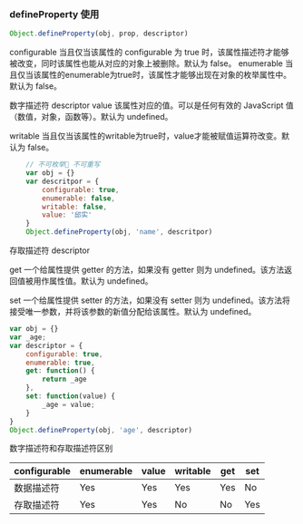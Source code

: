 ### defineProperty 使用
```javascript
Object.defineProperty(obj, prop, descriptor)

```


configurable 当且仅当该属性的 configurable 为 true 时，该属性描述符才能够被改变，同时该属性也能从对应的对象上被删除。默认为 false。
enumerable 当且仅当该属性的enumerable为true时，该属性才能够出现在对象的枚举属性中。默认为 false。


数字描述符 descriptor
value 该属性对应的值。可以是任何有效的 JavaScript 值（数值，对象，函数等）。默认为 undefined。

writable 当且仅当该属性的writable为true时，value才能被赋值运算符改变。默认为 false。

```javascript
    // 不可枚举 不可重写
    var obj = {}
    var descritpor = {
        configurable: true,
        enumerable: false,
        writable: false,
        value: '邱实'
    }
    Object.defineProperty(obj, 'name', descritpor)
```

存取描述符 descriptor

get 一个给属性提供 getter 的方法，如果没有 getter 则为 undefined。该方法返回值被用作属性值。默认为 undefined。

set 一个给属性提供 setter 的方法，如果没有 setter 则为 undefined。该方法将接受唯一参数，并将该参数的新值分配给该属性。默认为 undefined。

```javascript
var obj = {}
var _age;
var descriptor = {
    configurable: true,
    enumerable: true,
    get: function() {
        return _age
    },
    set: function(value) {
        _age = value;
    }
}
Object.defineProperty(obj, 'age', descriptor)

```


数字描述符和存取描述符区别

| configurable |	enumerable |	value	| writable |	get	|set|
|---|---|---|---|---|---|
|数据描述符	|Yes|	Yes|	Yes|	Yes|	No|	No|
|存取描述符|	Yes|	Yes|	No|	No|	Yes|	Yes|
